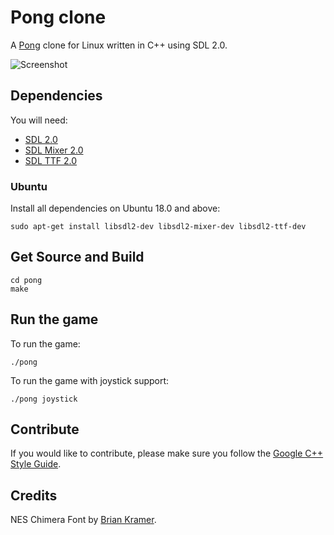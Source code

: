 Pong clone
=============

A [Pong]((https://en.wikipedia.org/wiki/Pong)) clone for Linux written in C++ using SDL 2.0.

![Screenshot](https://cloud.githubusercontent.com/assets/1498164/5608125/295a3186-9481-11e4-968b-04987a925a93.png)

## Dependencies

You will need:

+ [SDL 2.0](https://www.libsdl.org/)
+ [SDL Mixer 2.0](http://www.libsdl.org/projects/SDL_mixer/)
+ [SDL TTF 2.0](https://www.libsdl.org/projects/SDL_ttf/)

### Ubuntu

Install all dependencies on Ubuntu 18.0 and above:

`sudo apt-get install libsdl2-dev libsdl2-mixer-dev libsdl2-ttf-dev`

## Get Source and Build

```
cd pong
make
```

## Run the game

To run the game:

`./pong`

To run the game with joystick support:

`./pong joystick`

## Contribute

If you would like to contribute, please make sure you follow the [Google C++ Style Guide](http://google-styleguide.googlecode.com/svn/trunk/cppguide.html).

## Credits
NES Chimera Font by [Brian Kramer](https://www.pkeod.com/).
